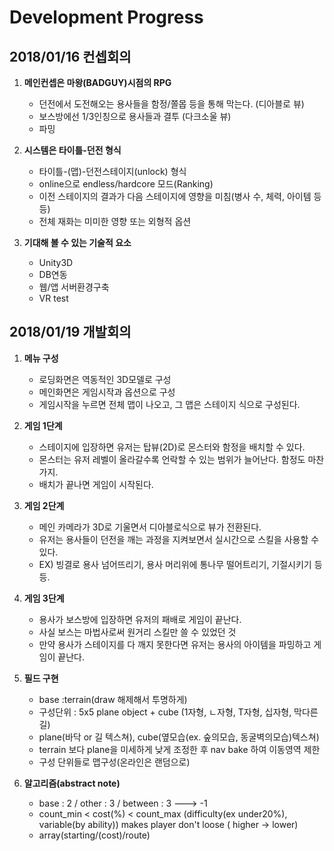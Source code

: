 Development Progress
=======================

2018/01/16 컨셉회의
-----------

1. **메인컨셉은 마왕(BADGUY)시점의 RPG**
	- 던전에서 도전해오는 용사들을 함정/쫄몹 등을 통해 막는다. (디아블로 뷰)
	- 보스방에선 1/3인칭으로 용사들과 결투 (다크소울 뷰)
	- 파밍

2. **시스템은 타이틀-던전 형식**
	- 타이틀-(맵)-던전스테이지(unlock) 형식
	- online으로 endless/hardcore 모드(Ranking)
	- 이전 스테이지의 결과가 다음 스테이지에 영향을 미침(병사 수, 체력, 아이템 등등)
	- 전체 재화는 미미한 영향 또는 외형적 옵션

3. **기대해 볼 수 있는 기술적 요소**
	- Unity3D
	- DB연동
	- 웹/앱 서버환경구축
	- VR test
	
	
2018/01/19 개발회의
-----------

1. **메뉴 구성**
	- 로딩화면은 역동적인 3D모델로 구성
	- 메인화면은 게임시작과 옵션으로 구성
	- 게임시작을 누르면 전체 맵이 나오고, 그 맵은 스테이지 식으로 구성된다.

2. **게임 1단계**
	- 스테이지에 입장하면 유저는 탑뷰(2D)로 몬스터와 함정을 배치할 수 있다.
	- 몬스터는 유저 레벨이 올라갈수록 언락할 수 있는 범위가 늘어난다. 함정도 마찬가지.
	- 배치가 끝나면 게임이 시작된다.

3. **게임 2단계**
	- 메인 카메라가 3D로 기울면서 디아블로식으로 뷰가 전환된다.
	- 유저는 용사들이 던전을 깨는 과정을 지켜보면서 실시간으로 스킬을 사용할 수 있다.
	- EX) 빙결로 용사 넘어뜨리기, 용사 머리위에 통나무 떨어트리기, 기절시키기 등등.
	
4. **게임 3단계**
	- 용사가 보스방에 입장하면 유저의 패배로 게임이 끝난다.
	- 사실 보스는 마법사로써 원거리 스킬만 쓸 수 있었던 것
	- 만약 용사가 스테이지를 다 깨지 못한다면 유저는 용사의 아이템을 파밍하고 게임이 끝난다.

5. **필드 구현**
	- base :terrain(draw 해제해서 투명하게)
	- 구성단위 : 5x5 plane object + cube (1자형, ㄴ자형, T자형, 십자형, 막다른길)
	- plane(바닥 or 길 텍스쳐), cube(옆모습(ex. 숲의모습, 동굴벽의모습)텍스쳐)
	- terrain 보다 plane을 미세하게 낮게 조정한 후 nav bake 하여 이동영역 제한
	- 구성 단위들로 맵구성(온라인은 랜덤으로)

6. **알고리즘(abstract note)**
	- base : 2 / other : 3 / between : 3 ---> -1
	- count_min < cost(%) < count_max (difficulty(ex under20%), variable(by ability)) makes player don't loose ( higher -> lower)
	- array(starting/(cost)/route)

